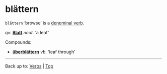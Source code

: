 # blättern

`blättern` ‘browse’ is a [denominal verb](../../denominalVerbs.md).

*qv.* **[Blatt](../../../nouns/b/bl/Blatt.md)** *neut.* ‘a leaf’

Compounds:
- **[überblättern](../../ue/ueb/ueberblaettern.md)** *vb.* ‘leaf through’

----

Back up to: [Verbs](../../index.md) | [Top](../../../index.md)
